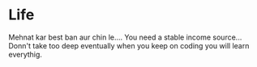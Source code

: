 # Life

Mehnat kar best ban aur chin le....
You need a stable income source...
Donn't take too deep eventually when you keep on coding you will learn everythig.
